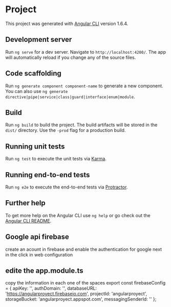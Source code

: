 # Project

This project was generated with [Angular CLI](https://github.com/angular/angular-cli) version 1.6.4.

## Development server

Run `ng serve` for a dev server. Navigate to `http://localhost:4200/`. The app will automatically reload if you change any of the source files.

## Code scaffolding

Run `ng generate component component-name` to generate a new component. You can also use `ng generate directive|pipe|service|class|guard|interface|enum|module`.

## Build

Run `ng build` to build the project. The build artifacts will be stored in the `dist/` directory. Use the `-prod` flag for a production build.

## Running unit tests

Run `ng test` to execute the unit tests via [Karma](https://karma-runner.github.io).

## Running end-to-end tests

Run `ng e2e` to execute the end-to-end tests via [Protractor](http://www.protractortest.org/).

## Further help

To get more help on the Angular CLI use `ng help` or go check out the [Angular CLI README](https://github.com/angular/angular-cli/blob/master/README.md).

## Google api firebase 
create an acount in firebase and enable the authentication for google  next in the click in web configuration 

## edite the app.module.ts
copy the information in each one of the spaces
export const firebaseConfig = {
  apiKey: '',
  authDomain: '',
  databaseURL: 'https://angularproyect.firebaseio.com',
  projectId: 'angularproyect',
  storageBucket: 'angularproyect.appspot.com',
  messagingSenderId: ''
};
